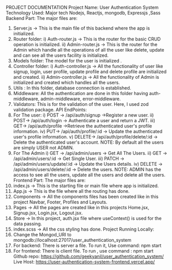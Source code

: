 PROJECT DOCUMENTATION
Project Name: User Authentication System
Technology Used: Major tech Nodejs, Reactjs, mongodb, Expressjs ,Sass
Backend Part: The major files are:
1) Server.js → This is the main file of this backend where the app is initialized.
2) Router folder:
i) Auth-router.js → This is the router for the basic CRUD operation is initialized.
ii) Admin-router.js → This is the router for the Admin which handle all the operations of all the user like delete, update and can see all the users facility is initialized.
3) Models folder: The model for the user is initialized .
4) Controller folder:
i) Auth-controller.js → All the functionality of user like signup, login, user profile, update profile and delete profile are initialized and created.
ii) Admin-controller.js → All the functionality of Admin is initialized and created which handles all the users.
5) Utils : In this folder, database connection is established.
6) Middleware: All the authentication are done in this folder having auth-middleware, admin-middleware, error-middleware.
7) Validators: This is for the validation of the user. Here, I used zod validation package.
API EndPoints:
1) For The user:
i) POST → /api/auth/signup →Register a new user.
ii) POST→ /api/auth/login → Authenticate a user and return a JWT.
iii) GET→ /api/auth/profile →Retrieve the authenticated user's profile information.
iv) PUT→ /api/auth/profile/:id → Update the authenticated user's profile information.
v) DELETE→ /api/auth/profile/delete/:id → Delete the authenticated user's account.
NOTE: By default all the users are simply USER not ADMIN.
2) For The Admin
i) GET → /api/admin/users → Get All The Users.
ii) GET → /api/admin/users/:id → Get Single User.
iii) PATCH → /api/admin/users/update/:id → Update the Users details.
iv) DELETE → /api/admin/users/delete/:id → Delete the users.
NOTE: ADMIN has the access to see all the users, update all the users and delete all the users.
Frontend Part: The major files are:
1) index.js → This is the starting file or main file where app is initialized.
2) App.js → This is the file where all the routing has done.
3) Components → All the components files has been created like in this project Navbar, Footer, Profiles and Layouts.
4) Pages → All the pages are created like in this projects Home.jsx, Signup.jsx, Login.jsx, Logout.jsx.
5) Store → In this project, auth.jsx file where useContext() is used for the data passing.
6) index.scss → All the css styling has done.
Project Running Locally:
1) Change the Mongod_URI to mongodb://localhost:27017/user_authentication_system
2) For backend: There is server a file. To run it, Use command: npm start
3) For frontend: There is client file. To run , use command : npm start
Github repo:
https://github.com/geekyanil/user_authentication_system/
Live Host:
https://user-authentication-system-frontend.vercel.app/
